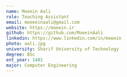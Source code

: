 ```yaml
---
name: Moeein Aali
role: Teaching Assistant
email: moeeeinaali@gmail.com
website: https://moeein.ir
github: https://github.com/MoeeinAali
linkedin: https://www.linkedin.com/in/moeein
photo: aali.jpg
university: Sharif University of Technology
degree: BSc
ent_year: 1401
major: Computer Engineering
---
```

